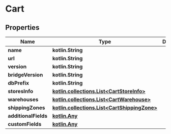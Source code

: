 
# Cart

## Properties
| Name | Type | Description | Notes |
| ------------ | ------------- | ------------- | ------------- |
| **name** | **kotlin.String** |  |  [optional] |
| **url** | **kotlin.String** |  |  [optional] |
| **version** | **kotlin.String** |  |  [optional] |
| **bridgeVersion** | **kotlin.String** |  |  [optional] |
| **dbPrefix** | **kotlin.String** |  |  [optional] |
| **storesInfo** | [**kotlin.collections.List&lt;CartStoreInfo&gt;**](CartStoreInfo.md) |  |  [optional] |
| **warehouses** | [**kotlin.collections.List&lt;CartWarehouse&gt;**](CartWarehouse.md) |  |  [optional] |
| **shippingZones** | [**kotlin.collections.List&lt;CartShippingZone&gt;**](CartShippingZone.md) |  |  [optional] |
| **additionalFields** | [**kotlin.Any**](.md) |  |  [optional] |
| **customFields** | [**kotlin.Any**](.md) |  |  [optional] |



